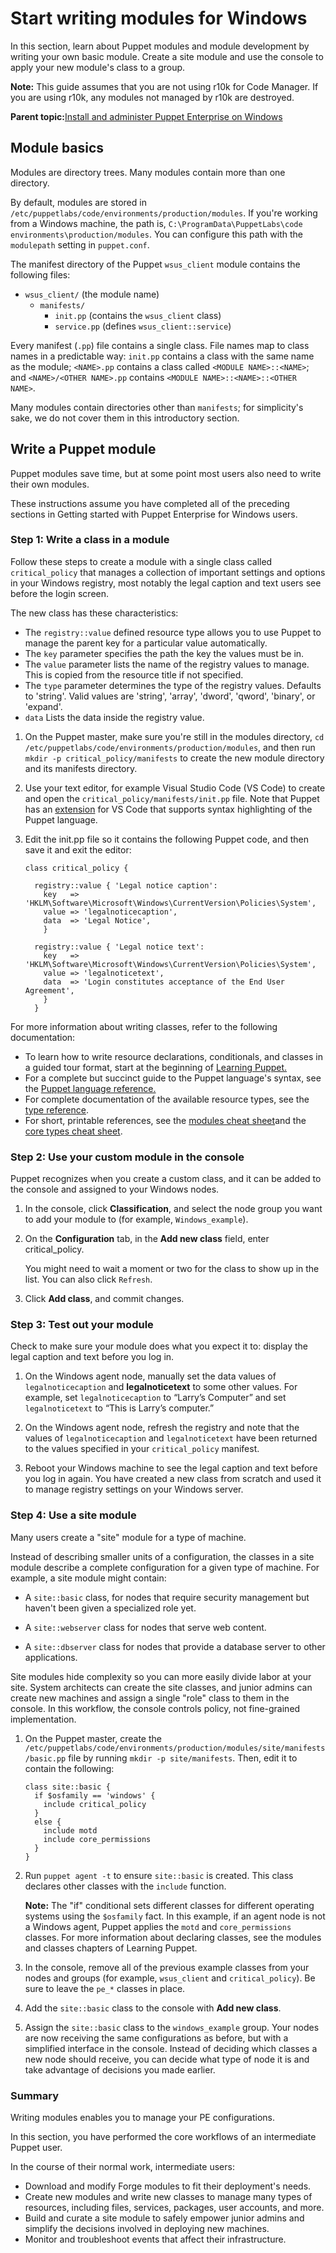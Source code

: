 # Start writing modules for Windows

In this section, learn about Puppet modules and module development by writing your own basic module. Create a site module and use the console to apply your new module's class to a group.

**Note:** This guide assumes that you are not using r10k for Code Manager. If you are using r10k, any modules not managed by r10k are destroyed.

**Parent topic:**[Install and administer Puppet Enterprise on Windows](install_administer_pe_windows.md)

## Module basics

Modules are directory trees. Many modules contain more than one directory.

By default, modules are stored in `/etc/puppetlabs/code/environments/production/modules`. If you're working from a Windows machine, the path is, `C:\ProgramData\PuppetLabs\code environments\production/modules`. You can configure this path with the `modulepath` setting in `puppet.conf`.

The manifest directory of the Puppet `wsus_client` module contains the following files:

-   `wsus_client/` \(the module name\)
    -   `manifests/`
        -   `init.pp` \(contains the `wsus_client` class\)
        -   `service.pp` \(defines `wsus_client::service`\)

Every manifest \(`.pp`\) file contains a single class. File names map to class names in a predictable way: `init.pp` contains a class with the same name as the module; `<NAME>.pp` contains a class called `<MODULE NAME>::<NAME>`; and `<NAME>/<OTHER NAME>.pp` contains `<MODULE NAME>::<NAME>::<OTHER NAME>`.

Many modules contain directories other than `manifests`; for simplicity's sake, we do not cover them in this introductory section.

## Write a Puppet module

Puppet modules save time, but at some point most users also need to write their own modules.

These instructions assume you have completed all of the preceding sections in Getting started with Puppet Enterprise for Windows users.

### Step 1: Write a class in a module

Follow these steps to create a module with a single class called `critical_policy` that manages a collection of important settings and options in your Windows registry, most notably the legal caption and text users see before the login screen.

The new class has these characteristics:

-   The `registry::value` defined resource type allows you to use Puppet to manage the parent key for a particular value automatically.
-   The `key` parameter specifies the path the key the values must be in.
-   The `value` parameter lists the name of the registry values to manage. This is copied from the resource title if not specified.
-   The `type` parameter determines the type of the registry values. Defaults to 'string'. Valid values are 'string', 'array', 'dword', 'qword', 'binary', or 'expand'.
-   `data` Lists the data inside the registry value.

1.  On the Puppet master, make sure you're still in the modules directory, `cd /etc/puppetlabs/code/environments/production/modules`, and then run `mkdir -p critical_policy/manifests` to create the new module directory and its manifests directory.

2.  Use your text editor, for example Visual Studio Code \(VS Code\) to create and open the `critical_policy/manifests/init.pp` file. Note that Puppet has an [extension](https://puppet-vscode.github.io/docs/getting-started/) for VS Code that supports syntax highlighting of the Puppet language.

3.  Edit the init.pp file so it contains the following Puppet code, and then save it and exit the editor:

    ```
    class critical_policy {
    
      registry::value { 'Legal notice caption':
        key   => 'HKLM\Software\Microsoft\Windows\CurrentVersion\Policies\System',
        value => 'legalnoticecaption',
        data  => 'Legal Notice',
        }
    
      registry::value { 'Legal notice text':
        key   => 'HKLM\Software\Microsoft\Windows\CurrentVersion\Policies\System',
        value => 'legalnoticetext',
        data  => 'Login constitutes acceptance of the End User Agreement',
        }
      }
    ```


For more information about writing classes, refer to the following documentation:

-   To learn how to write resource declarations, conditionals, and classes in a guided tour format, start at the beginning of [Learning Puppet.](https://puppet.com/download-learning-vm)
-   For a complete but succinct guide to the Puppet language's syntax, see the [Puppet language reference.](https://puppet.com/docs/puppet/6.10/lang_summary.html)
-   For complete documentation of the available resource types, see the [type reference](https://puppet.com/docs/puppet/6.10/lang_data_resource_type.html).
-   For short, printable references, see the [modules cheat sheet](https://puppet.com/docs/puppet/6.10/cheatsheet_module.html)and the [core types cheat sheet](https://puppet.com/docs/puppet/6.10/cheatsheet_core_types.html).

### Step 2: Use your custom module in the console

Puppet recognizes when you create a custom class, and it can be added to the console and assigned to your Windows nodes.

1.  In the console, click **Classification**, and select the node group you want to add your module to \(for example, `Windows_example`\).

2.  On the **Configuration** tab, in the **Add new class** field, enter critical\_policy.

    You might need to wait a moment or two for the class to show up in the list. You can also click `Refresh`.

3.  Click **Add class**, and commit changes.


### Step 3: Test out your module

Check to make sure your module does what you expect it to: display the legal caption and text before you log in.

1.  On the Windows agent node, manually set the data values of `legalnoticecaption` and **legalnoticetext** to some other values. For example, set `legalnoticecaption` to “Larry’s Computer” and set `legalnoticetext` to “This is Larry’s computer.”

2.  On the Windows agent node, refresh the registry and note that the values of `legalnoticecaption` and `legalnoticetext` have been returned to the values specified in your `critical_policy` manifest.

3.  Reboot your Windows machine to see the legal caption and text before you log in again. You have created a new class from scratch and used it to manage registry settings on your Windows server.


### Step 4: Use a site module

Many users create a "site" module for a type of machine.

Instead of describing smaller units of a configuration, the classes in a site module describe a complete configuration for a given type of machine. For example, a site module might contain:

-   A `site::basic` class, for nodes that require security management but haven't been given a specialized role yet.

-   A `site::webserver` class for nodes that serve web content.

-   A `site::dbserver` class for nodes that provide a database server to other applications.


Site modules hide complexity so you can more easily divide labor at your site. System architects can create the site classes, and junior admins can create new machines and assign a single "role" class to them in the console. In this workflow, the console controls policy, not fine-grained implementation.

1.  On the Puppet master, create the `/etc/puppetlabs/code/environments/production/modules/site/manifests/basic.pp` file by running `mkdir -p site/manifests`. Then, edit it to contain the following:

    ```
    class site::basic {
      if $osfamily == 'windows' {
        include critical_policy
      }
      else {
        include motd
        include core_permissions
      }
    }
    ```

2.  Run `puppet agent -t` to ensure `site::basic` is created. This class declares other classes with the `include` function.

    **Note:** The "if" conditional sets different classes for different operating systems using the `$osfamily` fact. In this example, if an agent node is not a Windows agent, Puppet applies the `motd` and `core_permissions` classes. For more information about declaring classes, see the modules and classes chapters of Learning Puppet.

3.  In the console, remove all of the previous example classes from your nodes and groups \(for example, `wsus_client` and `critical_policy`\). Be sure to leave the `pe_*` classes in place.

4.  Add the `site::basic` class to the console with **Add new class**.

5.  Assign the `site::basic` class to the `windows_example` group. Your nodes are now receiving the same configurations as before, but with a simplified interface in the console. Instead of deciding which classes a new node should receive, you can decide what type of node it is and take advantage of decisions you made earlier.


### Summary

Writing modules enables you to manage your PE configurations.

In this section, you have performed the core workflows of an intermediate Puppet user.

In the course of their normal work, intermediate users:

-   Download and modify Forge modules to fit their deployment's needs.
-   Create new modules and write new classes to manage many types of resources, including files, services, packages, user accounts, and more.
-   Build and curate a site module to safely empower junior admins and simplify the decisions involved in deploying new machines.
-   Monitor and troubleshoot events that affect their infrastructure.

